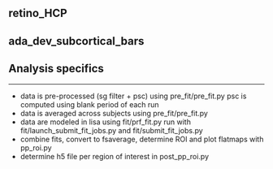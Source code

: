 ## retino_HCP

ada_dev_subcortical_bars
------------------------

## Analysis specifics
---------------------
- data is pre-processed (sg filter + psc) using pre_fit/pre_fit.py psc is computed using blank period of each run
- data is averaged across subjects using pre_fit/pre_fit.py
- data are modeled in lisa using fit/prf_fit.py run with fit/launch_submit_fit_jobs.py and fit/submit_fit_jobs.py
- combine fits, convert to fsaverage, determine ROI and plot flatmaps with pp_roi.py
- determine h5 file per region of interest in post_pp_roi.py
